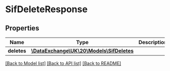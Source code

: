 # SifDeleteResponse

## Properties
Name | Type | Description | Notes
------------ | ------------- | ------------- | -------------
**deletes** | [**\DataExchange\UK\20\Models\SifDeletes**](SifDeletes.md) |  | [optional] 

[[Back to Model list]](../README.md#documentation-for-models) [[Back to API list]](../README.md#documentation-for-api-endpoints) [[Back to README]](../README.md)



